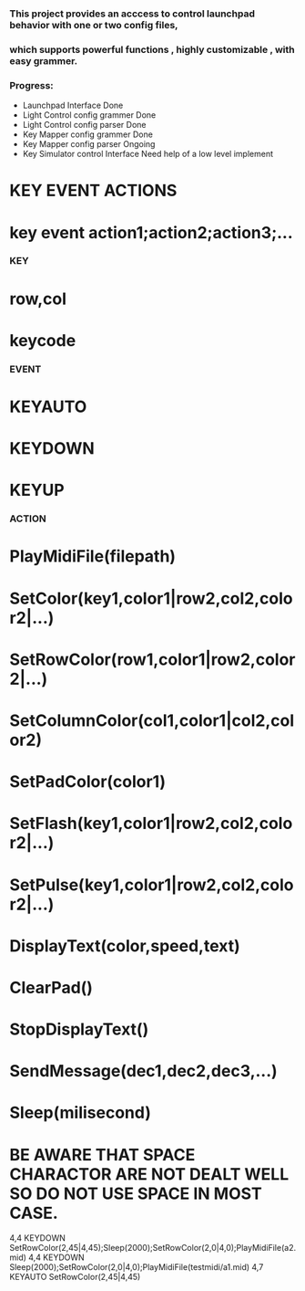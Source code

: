 ### This project provides an acccess to control launchpad behavior with one or two config files,
### which supports powerful functions , highly customizable , with easy grammer.


### Progress:
* Launchpad Interface                        Done
* Light Control config grammer               Done
* Light Control config parser                Done
* Key Mapper config grammer                  Done
* Key Mapper config parser                   Ongoing
* Key Simulator control Interface            Need help of a low level implement




#   KEY     EVENT         ACTIONS
#   key     event        action1;action2;action3;...

### KEY
# row,col
# keycode

### EVENT
# KEYAUTO
# KEYDOWN
# KEYUP

###    ACTION
# PlayMidiFile(filepath)
# SetColor(key1,color1|row2,col2,color2|...)
# SetRowColor(row1,color1|row2,color2|...)
# SetColumnColor(col1,color1|col2,color2)
# SetPadColor(color1)
# SetFlash(key1,color1|row2,col2,color2|...)
# SetPulse(key1,color1|row2,col2,color2|...)
# DisplayText(color,speed,text)
# ClearPad()
# StopDisplayText()
# SendMessage(dec1,dec2,dec3,...)
# Sleep(milisecond)

# BE AWARE THAT SPACE CHARACTOR ARE NOT DEALT WELL SO DO NOT USE SPACE IN MOST CASE.

4,4   KEYDOWN   SetRowColor(2,45|4,45);Sleep(2000);SetRowColor(2,0|4,0);PlayMidiFile(a2.mid)
4,4   KEYDOWN   Sleep(2000);SetRowColor(2,0|4,0);PlayMidiFile(testmidi/a1.mid)
4,7   KEYAUTO   SetRowColor(2,45|4,45)
